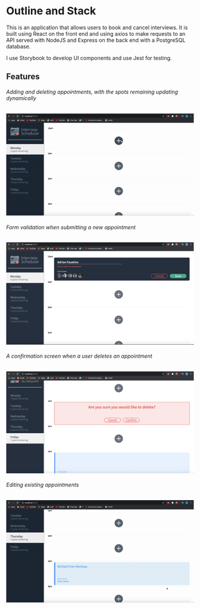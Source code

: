 # Outline and Stack
This is an application that allows users to book and cancel interviews. It is built using React on the front end and using axios to make requests to an API served with NodeJS and Express on the back end with a PostgreSQL database.

I use Storybook to develop UI components and use Jest for testing.

## Features

###### Adding and deleting appointments, with the spots remaining updating dynamically
!["Adding a new appointment and deleting it, with the spots remaining counter updating dynamically"](https://github.com/adrian-faustino/scheduler/blob/master/docs/add-delete.gif)

###### Form validation when submitting a new appointment
!["Form validation when submitting a new appointment"](https://github.com/adrian-faustino/scheduler/blob/master/docs/form-validation.png)

###### A confirmation screen when a user deletes an appointment
!["A confirmation screen when a user deletes an appointment"](https://github.com/adrian-faustino/scheduler/blob/master/docs/confirm-delete.png)

###### Editing existing appointments
!["Editing existing appointments"](https://github.com/adrian-faustino/scheduler/blob/master/docs/edit.gif)